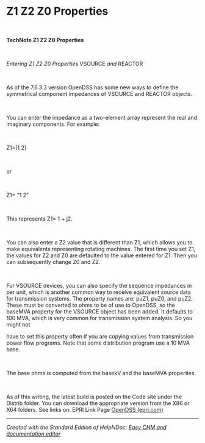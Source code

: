 # Z1 Z2 Z0 Properties

&nbsp;

**TechNote Z1 Z2 Z0 Properties**

&nbsp;

*Entering Z1 Z2 Z0 Properties* VSOURCE *and* REACTOR

&nbsp;

As of the 7.6.3.3 version OpenDSS has some new ways to define the symmetrical component impedances of VSOURCE and REACTOR objects.

&nbsp;

You can enter the impedance as a two-element array represent the real and imaginary components. For example:

&nbsp;

Z1=\[1 2\]

&nbsp;

or

&nbsp;

Z1= ”1 2”

&nbsp;

This represents Z1= 1 + j2.

&nbsp;

You can also enter a Z2 value that is different than Z1, which allows you to make equivalents representing rotating machines. The first time you set Z1, the values for Z2 and Z0 are defaulted to the value entered for Z1. Then you can subsequently change Z0 and Z2.

&nbsp;

For VSOURCE devices, you can also specify the sequence impedances in per unit, which is another common way to receive equivalent source data for transmission systems. The property names are: puZ1, puZ0, and puZ2. These must be converted to ohms to be of use to OpenDSS, so the baseMVA property for the VSOURCE object has been added. It defaults to 100 MVA, which is very common for transmission system analysis. So you might not

have to set this property often if you are copying values from transmission power flow programs. Note that some distribution program use a 10 MVA base.

&nbsp;

The base ohms is computed from the basekV and the baseMVA properties.

&nbsp;

As of this writing, the latest build is posted on the Code site under the Distrib folder. You can download the appropriate version from the X86 or X64 folders. See links on: EPRI Link Page [OpenDSS (epri.com)](<https://www.epri.com/pages/sa/opendss?lang=en>)

***
_Created with the Standard Edition of HelpNDoc: [Easy CHM and documentation editor](<https://www.helpndoc.com>)_

